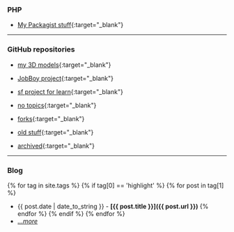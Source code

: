 ### PHP

- [My Packagist stuff](https://packagist.org/packages/dansan/){:target="_blank"}

---

### GitHub repositories

- [my 3D models](https://github.com/danielsan80?utf8=%E2%9C%93&tab=repositories&q=topic%3A3dprint){:target="_blank"}
- [JobBoy project](https://github.com/danielsan80?utf8=%E2%9C%93&tab=repositories&q=topic%3Ajobboy){:target="_blank"}
- [sf project for learn](https://github.com/danielsan80?utf8=%E2%9C%93&tab=repositories&q=topic%3Asf4-){:target="_blank"}
- [no topics](https://github.com/danielsan80?utf8=%E2%9C%93&tab=repositories&q=topics%3A0+archived%3Afalse){:target="_blank"}

- [forks](https://github.com/danielsan80?utf8=%E2%9C%93&tab=repositories&q=fork%3Aonly+archived%3Afalse){:target="_blank"}
- [old stuff](https://github.com/danielsan80?utf8=%E2%9C%93&tab=repositories&q=topic%3Aold+archived%3Afalse){:target="_blank"}
- [archived](https://github.com/danielsan80?utf8=%E2%9C%93&tab=repositories&q=archived%3Atrue){:target="_blank"}


---

### Blog

{% for tag in site.tags %}
{% if tag[0] == 'highlight' %}
{% for post in tag[1] %}
- {{ post.date | date_to_string }} - **[{{ post.title }}]({{ post.url }})** 
{% endfor %}
{% endif %}
{% endfor %}
- *[...more](/blog/index.md)*

